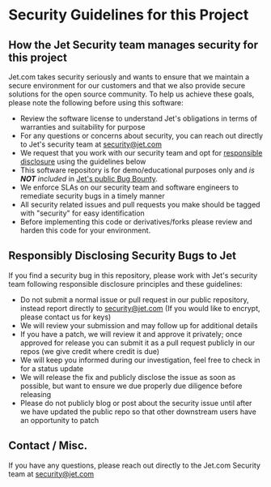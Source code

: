 # Security Guidelines for this Project

## How the Jet Security team manages security for this project

Jet.com takes security seriously and wants to ensure that we maintain a secure environment for our customers and that we also provide secure solutions for the open source community. To help us achieve these goals, please note the following before using this software:

  - Review the software license to understand Jet's obligations in terms of warranties and suitability for purpose
  - For any questions or concerns about security, you can reach out directly to Jet's security team at security@jet.com 
  - We request that you work with our security team and opt for [responsible disclosure](https://corporate.walmart.com/article/responsible-disclosure-policy) using the guidelines below
  - This software repository is for demo/educational purposes only and *is **NOT** included* in [Jet's public Bug Bounty](https://bugcrowd.com/jet).
  - We enforce SLAs on our security team and software engineers to remediate security bugs in a timely manner
  - All security related issues and pull requests you make should be tagged with "security" for easy identification
  - Before implementing this code or derivatives/forks please review and harden this code for your environment.

## Responsibly Disclosing Security Bugs to Jet

If you find a security bug in this repository, please work with Jet's security team following responsible disclosure principles and these guidelines: 

  - Do not submit a normal issue or pull request in our public repository, instead report directly to security@jet.com (If you would like to encrypt, please contact us for keys)
  - We will review your submission and may follow up for additional details
  - If you have a patch, we will review it and approve it privately; once approved for release you can submit it as a pull request publicly in our repos (we give credit where credit is due)
  - We will keep you informed during our investigation, feel free to check in for a status update
  - We will release the fix and publicly disclose the issue as soon as possible, but want  to ensure we due properly due diligence before releasing 
  - Please do not publicly blog or post about the security issue until after we have updated the public repo so that other downstream users have an opportunity to patch

## Contact / Misc.

If you have any questions, please reach out directly to the Jet.com Security team at security@jet.com 